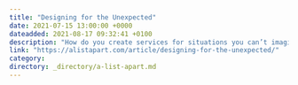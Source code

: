 ```yaml
---
title: "Designing for the Unexpected"
date: 2021-07-15 13:00:00 +0000
dateadded: 2021-08-17 09:32:41 +0100
description: "How do you create services for situations you can’t imagine? Or design products that work on devices yet to be invented? "
link: "https://alistapart.com/article/designing-for-the-unexpected/"
category:
directory: _directory/a-list-apart.md
---
```

